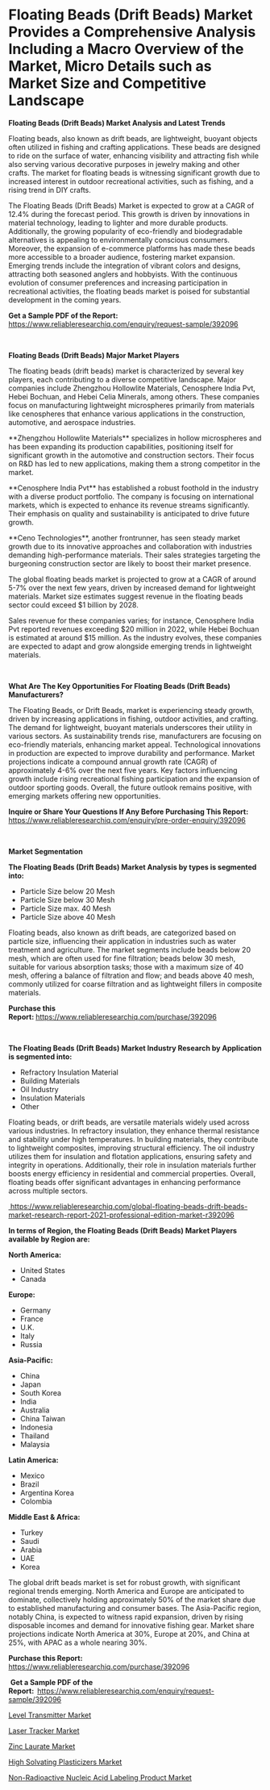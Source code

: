 <p><h1>Floating Beads (Drift Beads) Market Provides a Comprehensive Analysis Including a Macro Overview of the Market, Micro Details such as Market Size and Competitive Landscape</h1></p><p><strong>Floating Beads (Drift Beads) Market Analysis and Latest Trends</strong></p>
<p><p>Floating beads, also known as drift beads, are lightweight, buoyant objects often utilized in fishing and crafting applications. These beads are designed to ride on the surface of water, enhancing visibility and attracting fish while also serving various decorative purposes in jewelry making and other crafts. The market for floating beads is witnessing significant growth due to increased interest in outdoor recreational activities, such as fishing, and a rising trend in DIY crafts.</p><p>The Floating Beads (Drift Beads) Market is expected to grow at a CAGR of 12.4% during the forecast period. This growth is driven by innovations in material technology, leading to lighter and more durable products. Additionally, the growing popularity of eco-friendly and biodegradable alternatives is appealing to environmentally conscious consumers. Moreover, the expansion of e-commerce platforms has made these beads more accessible to a broader audience, fostering market expansion. Emerging trends include the integration of vibrant colors and designs, attracting both seasoned anglers and hobbyists. With the continuous evolution of consumer preferences and increasing participation in recreational activities, the floating beads market is poised for substantial development in the coming years.</p></p>
<p><strong>Get a Sample PDF of the Report:&nbsp;</strong> <a href="https://www.reliableresearchiq.com/enquiry/request-sample/392096?utm_campaign=1087&utm_medium=2&utm_source=Github&utm_content=ia&utm_term=26102024&utm_id=floating-beads-drift-beads">https://www.reliableresearchiq.com/enquiry/request-sample/392096</a></p>
<p>&nbsp;</p>
<p><strong>Floating Beads (Drift Beads) Major Market Players</strong></p>
<p><p>The floating beads (drift beads) market is characterized by several key players, each contributing to a diverse competitive landscape. Major companies include Zhengzhou Hollowlite Materials, Cenosphere India Pvt, Hebei Bochuan, and Hebei Celia Minerals, among others. These companies focus on manufacturing lightweight microspheres primarily from materials like cenospheres that enhance various applications in the construction, automotive, and aerospace industries.</p><p>**Zhengzhou Hollowlite Materials** specializes in hollow microspheres and has been expanding its production capabilities, positioning itself for significant growth in the automotive and construction sectors. Their focus on R&D has led to new applications, making them a strong competitor in the market.</p><p>**Cenosphere India Pvt** has established a robust foothold in the industry with a diverse product portfolio. The company is focusing on international markets, which is expected to enhance its revenue streams significantly. Their emphasis on quality and sustainability is anticipated to drive future growth.</p><p>**Ceno Technologies**, another frontrunner, has seen steady market growth due to its innovative approaches and collaboration with industries demanding high-performance materials. Their sales strategies targeting the burgeoning construction sector are likely to boost their market presence.</p><p>The global floating beads market is projected to grow at a CAGR of around 5-7% over the next few years, driven by increased demand for lightweight materials. Market size estimates suggest revenue in the floating beads sector could exceed $1 billion by 2028.</p><p>Sales revenue for these companies varies; for instance, Cenosphere India Pvt reported revenues exceeding $20 million in 2022, while Hebei Bochuan is estimated at around $15 million. As the industry evolves, these companies are expected to adapt and grow alongside emerging trends in lightweight materials.</p></p>
<p>&nbsp;</p>
<p><strong>What Are The Key Opportunities For Floating Beads (Drift Beads) Manufacturers?</strong></p>
<p><p>The Floating Beads, or Drift Beads, market is experiencing steady growth, driven by increasing applications in fishing, outdoor activities, and crafting. The demand for lightweight, buoyant materials underscores their utility in various sectors. As sustainability trends rise, manufacturers are focusing on eco-friendly materials, enhancing market appeal. Technological innovations in production are expected to improve durability and performance. Market projections indicate a compound annual growth rate (CAGR) of approximately 4-6% over the next five years. Key factors influencing growth include rising recreational fishing participation and the expansion of outdoor sporting goods. Overall, the future outlook remains positive, with emerging markets offering new opportunities.</p></p>
<p><strong>Inquire or Share Your Questions If Any Before Purchasing This Report:</strong> <a href="https://www.reliableresearchiq.com/enquiry/pre-order-enquiry/392096?utm_campaign=1087&utm_medium=2&utm_source=Github&utm_content=ia&utm_term=26102024&utm_id=floating-beads-drift-beads">https://www.reliableresearchiq.com/enquiry/pre-order-enquiry/392096</a></p>
<p>&nbsp;</p>
<p><strong>Market Segmentation</strong></p>
<p><strong>The Floating Beads (Drift Beads) Market Analysis by types is segmented into:</strong></p>
<p><ul><li>Particle Size below 20 Mesh</li><li>Particle Size below 30 Mesh</li><li>Particle Size max. 40 Mesh</li><li>Particle Size above 40 Mesh</li></ul></p>
<p><p>Floating beads, also known as drift beads, are categorized based on particle size, influencing their application in industries such as water treatment and agriculture. The market segments include beads below 20 mesh, which are often used for fine filtration; beads below 30 mesh, suitable for various absorption tasks; those with a maximum size of 40 mesh, offering a balance of filtration and flow; and beads above 40 mesh, commonly utilized for coarse filtration and as lightweight fillers in composite materials.</p></p>
<p><strong>Purchase this Report:&nbsp;</strong><a href="https://www.reliableresearchiq.com/purchase/392096?utm_campaign=1087&utm_medium=2&utm_source=Github&utm_content=ia&utm_term=26102024&utm_id=floating-beads-drift-beads">https://www.reliableresearchiq.com/purchase/392096</a></p>
<p>&nbsp;</p>
<p><strong>The Floating Beads (Drift Beads) Market Industry Research by Application is segmented into:</strong></p>
<p><ul><li>Refractory Insulation Material</li><li>Building Materials</li><li>Oil Industry</li><li>Insulation Materials</li><li>Other</li></ul></p>
<p><p>Floating beads, or drift beads, are versatile materials widely used across various industries. In refractory insulation, they enhance thermal resistance and stability under high temperatures. In building materials, they contribute to lightweight composites, improving structural efficiency. The oil industry utilizes them for insulation and flotation applications, ensuring safety and integrity in operations. Additionally, their role in insulation materials further boosts energy efficiency in residential and commercial properties. Overall, floating beads offer significant advantages in enhancing performance across multiple sectors.</p></p>
<p><a href="https://www.reliableresearchiq.com/global-floating-beads-drift-beads-market-research-report-2021-professional-edition-market-r392096?utm_campaign=1087&utm_medium=2&utm_source=Github&utm_content=ia&utm_term=26102024&utm_id=floating-beads-drift-beads">&nbsp;https://www.reliableresearchiq.com/global-floating-beads-drift-beads-market-research-report-2021-professional-edition-market-r392096</a></p>
<p><strong>In terms of Region, the Floating Beads (Drift Beads) Market Players available by Region are:</strong></p>
<p>
    <p> <strong> North America: </strong>
        <ul>
            <li>United States</li>
            <li>Canada</li>
        </ul>
        </p> 
    <p> <strong> Europe: </strong>
        <ul>
            <li>Germany</li>
            <li>France</li>
            <li>U.K.</li>
            <li>Italy</li>
            <li>Russia</li>
        </ul>
        </p> 
    <p> <strong> Asia-Pacific: </strong>
        <ul>
            <li>China</li>
            <li>Japan</li>
            <li>South Korea</li>
            <li>India</li>
            <li>Australia</li>
            <li>China Taiwan</li>
            <li>Indonesia</li>
            <li>Thailand</li>
            <li>Malaysia</li>
        </ul>
        </p> 
    <p> <strong> Latin America: </strong>
        <ul>
            <li>Mexico</li>
            <li>Brazil</li>
            <li>Argentina Korea</li>
            <li>Colombia</li>
        </ul>
        </p> 
    <p> <strong> Middle East & Africa: </strong>
        <ul>
            <li>Turkey</li>
            <li>Saudi</li>
            <li>Arabia</li>
            <li>UAE</li>
            <li>Korea</li>
        </ul>
    </p>
    </p>
<p><p>The global drift beads market is set for robust growth, with significant regional trends emerging. North America and Europe are anticipated to dominate, collectively holding approximately 50% of the market share due to established manufacturing and consumer bases. The Asia-Pacific region, notably China, is expected to witness rapid expansion, driven by rising disposable incomes and demand for innovative fishing gear. Market share projections indicate North America at 30%, Europe at 20%, and China at 25%, with APAC as a whole nearing 30%.</p></p>
<p><strong>Purchase this Report: </strong><a href="https://www.reliableresearchiq.com/purchase/392096?utm_campaign=1087&utm_medium=2&utm_source=Github&utm_content=ia&utm_term=26102024&utm_id=floating-beads-drift-beads">https://www.reliableresearchiq.com/purchase/392096</a></p>
<p>&nbsp;<strong>Get a Sample PDF of the Report:&nbsp;&nbsp;</strong><a href="https://www.reliableresearchiq.com/enquiry/request-sample/392096?utm_campaign=1087&utm_medium=2&utm_source=Github&utm_content=ia&utm_term=26102024&utm_id=floating-beads-drift-beads">https://www.reliableresearchiq.com/enquiry/request-sample/392096</a></p>
<p><strong></strong></p>
<p><p><a href="https://issuu.com/reportprime-2/docs/level-transmitter-market-size-2030._9b1a6cffd93fdd?utm_campaign=1087&utm_medium=2&utm_source=Github&utm_content=ia&utm_term=26102024&utm_id=floating-beads-drift-beads">Level Transmitter Market</a></p><p><a href="https://issuu.com/reportprime-2/docs/laser-tracker-market-size-2030.pptx_924fd96c2484c8?utm_campaign=1087&utm_medium=2&utm_source=Github&utm_content=ia&utm_term=26102024&utm_id=floating-beads-drift-beads">Laser Tracker Market</a></p><p><a href="https://github.com/vitacbq/Market-Research-Report-List-1/blob/main/zinc-laurate-market.md?utm_campaign=1087&utm_medium=2&utm_source=Github&utm_content=ia&utm_term=26102024&utm_id=floating-beads-drift-beads">Zinc Laurate Market</a></p><p><a href="https://github.com/wydramppetrox/Market-Research-Report-List-1/blob/main/high-solvating-plasticizers-market.md?utm_campaign=1087&utm_medium=2&utm_source=Github&utm_content=ia&utm_term=26102024&utm_id=floating-beads-drift-beads">High Solvating Plasticizers Market</a></p><p><a href="https://www.linkedin.com/pulse/trends-global-non-radioactive-nucleic-acid-labeling-product-eq4jf?utm_campaign=1087&utm_medium=2&utm_source=Github&utm_content=ia&utm_term=26102024&utm_id=floating-beads-drift-beads">Non-Radioactive Nucleic Acid Labeling Product Market</a></p></p>